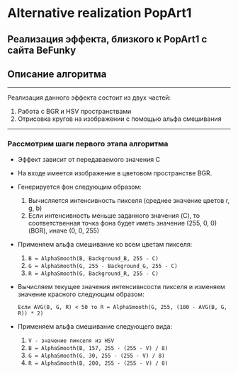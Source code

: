 # Alternative realization PopArt1
Реализация эффекта, близкого к PopArt1 с сайта BeFunky
---
## Описание алгоритма
---
Реализация данного эффекта состоит из двух частей:
1.  Работа с BGR и HSV пространствами
2.  Отрисовка кругов на изображении с помощью альфа смешивания
---
### Рассмотрим шаги первого этапа алгоритма
* Эффект зависит от передаваемого значения C
* На входе имеется изображение в цветовом пространстве BGR.
* Генерируется фон следующим образом:
  1. Вычисляется интенсивность пикселя (среднее значение цветов r, g, b)
  2. Если интенсивность меньше заданного значения (C), то соответственная точка фона будет иметь значение (255, 0, 0) (BGR), иначе (0, 0, 255)
* Применяем альфа смешивание ко всем цветам пикселя:
  1. `B = AlphaSmooth(B, Background_B, 255 - C)`
  2. `G = AlphaSmooth(G, 255 - Background_G, 255 - C)`
  3. `R = AlphaSmooth(G, Background_R, 255 - C)`
* Вычисляем текущее значения интенсивнсости пикселя и изменяем значение красного следующим образом:

  `Если AVG(B, G, R) < 50 то R = AlphaSmooth(G, 255, (100 - AVG(B, G, R)) * 2)`
* Применяем альфа смешивание следующего вида:
  1. `V - значение пикселя из HSV`
  2. `B = AlphaSmooth(B, 157, 255 - (255 - V) / 8)`
  3. `G = AlphaSmooth(G, 30, 255 - (255 - V) / 8)`
  4. `R = AlphaSmooth(B, 200, 255 - (255 - V) / 8)`
